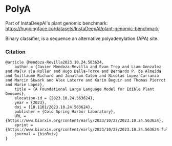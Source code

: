 # PolyA

Part of InstaDeepAI's plant genomic benchmark: https://huggingface.co/datasets/InstaDeepAI/plant-genomic-benchmark

Binary classifier, is a sequence an alternative polyadenylation (APA) site.

### Citation

```
@article {Mendoza-Revilla2023.10.24.563624,
	author = {Javier Mendoza-Revilla and Evan Trop and Liam Gonzalez and Ma{\v s}a Roller and Hugo Dalla-Torre and Bernardo P. de Almeida and Guillaume Richard and Jonathan Caton and Nicolas Lopez Carranza and Marcin Skwark and Alex Laterre and Karim Beguir and Thomas Pierrot and Marie Lopez},
	title = {A Foundational Large Language Model for Edible Plant Genomes},
	elocation-id = {2023.10.24.563624},
	year = {2023},
	doi = {10.1101/2023.10.24.563624},
	publisher = {Cold Spring Harbor Laboratory},
	URL = {https://www.biorxiv.org/content/early/2023/10/27/2023.10.24.563624},
	eprint = {https://www.biorxiv.org/content/early/2023/10/27/2023.10.24.563624.full.pdf},
	journal = {bioRxiv}
}
```
